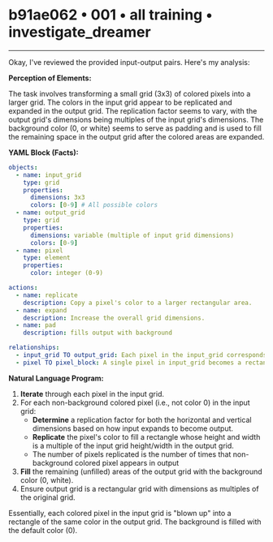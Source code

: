 # b91ae062 • 001 • all training • investigate_dreamer

---
Okay, I've reviewed the provided input-output pairs. Here's my analysis:

**Perception of Elements:**

The task involves transforming a small grid (3x3) of colored pixels into a larger grid. The colors in the input grid appear to be replicated and expanded in the output grid. The replication factor seems to vary, with the output grid's dimensions being multiples of the input grid's dimensions. The background color (0, or white) seems to serve as padding and is used to fill the remaining space in the output grid after the colored areas are expanded.

**YAML Block (Facts):**



```yaml
objects:
  - name: input_grid
    type: grid
    properties:
      dimensions: 3x3
      colors: [0-9] # All possible colors
  - name: output_grid
    type: grid
    properties:
      dimensions: variable (multiple of input grid dimensions)
      colors: [0-9]
  - name: pixel
    type: element
    properties:
      color: integer (0-9)

actions:
  - name: replicate
    description: Copy a pixel's color to a larger rectangular area.
  - name: expand
    description: Increase the overall grid dimensions.
  - name: pad
    description: fills output with background

relationships:
  - input_grid TO output_grid: Each pixel in the input_grid corresponds to a rectangular block of the same color in the output_grid.
  - pixel TO pixel_block: A single pixel in input_grid becomes a rectangular block of same color in output

```



**Natural Language Program:**

1.  **Iterate** through each pixel in the input grid.
2.  For each non-background colored pixel (i.e., not color 0) in the input grid:
    *   **Determine** a replication factor for both the horizontal and vertical dimensions based on how input expands to become output.
    *   **Replicate** the pixel's color to fill a rectangle whose height and width is a multiple of the input grid height/width in the output grid.
    *  The number of pixels replicated is the number of times that non-background colored pixel appears in output
3.  **Fill** the remaining (unfilled) areas of the output grid with the background color (0, white).
4.  Ensure output grid is a rectangular grid with dimensions as multiples of the original grid.

Essentially, each colored pixel in the input grid is "blown up" into a rectangle of the same color in the output grid. The background is filled with the default color (0).

